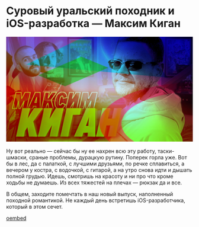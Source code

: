 # Суровый уральский походник и iOS-разработка — Максим Киган 
![preview](./preview.jpg)

Ну вот реально — сейчас бы ну ее нахрен всю эту работу, таски-шмаски, сраные проблемы, дурацкую рутину. Поперек горла уже. Вот бы в лес, да с палаткой, с лучшими друзьями, по речке сплавиться, а вечером у костра, с водочкой, с гитарой, а на утро снова идти и дышать полной грудью. Идешь, смотришь на красоту и ни про что кроме ходьбы не думаешь. Из всех тяжестей на плечах — рюкзак да и все.

В общем, заходите помечтать в наш новый выпуск, наполненный походной романтикой. Не каждый день встретишь iOS-разработчика, который в этом сечет.

[oembed](https://www.youtube.com/watch?v=Zk30C0eiW6Q) 
